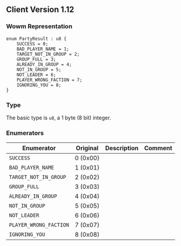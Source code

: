 ## Client Version 1.12

### Wowm Representation
```rust,ignore
enum PartyResult : u8 {
    SUCCESS = 0;    
    BAD_PLAYER_NAME = 1;    
    TARGET_NOT_IN_GROUP = 2;    
    GROUP_FULL = 3;    
    ALREADY_IN_GROUP = 4;    
    NOT_IN_GROUP = 5;    
    NOT_LEADER = 6;    
    PLAYER_WRONG_FACTION = 7;    
    IGNORING_YOU = 8;    
}

```
### Type
The basic type is `u8`, a 1 byte (8 bit) integer.
### Enumerators
| Enumerator | Original  | Description | Comment |
| --------- | -------- | ----------- | ------- |
| `SUCCESS` | 0 (0x00) |  |  |
| `BAD_PLAYER_NAME` | 1 (0x01) |  |  |
| `TARGET_NOT_IN_GROUP` | 2 (0x02) |  |  |
| `GROUP_FULL` | 3 (0x03) |  |  |
| `ALREADY_IN_GROUP` | 4 (0x04) |  |  |
| `NOT_IN_GROUP` | 5 (0x05) |  |  |
| `NOT_LEADER` | 6 (0x06) |  |  |
| `PLAYER_WRONG_FACTION` | 7 (0x07) |  |  |
| `IGNORING_YOU` | 8 (0x08) |  |  |
